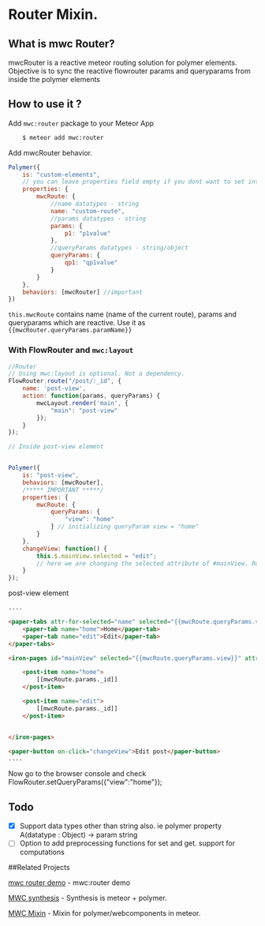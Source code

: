 # Router Mixin.


## What is mwc Router?

mwcRouter is a reactive meteor routing solution for polymer elements. Objective is to sync the reactive flowrouter params and queryparams from inside the polymer elements





## How to use it ?



Add `mwc:router` package to your Meteor App 


```sh
    $ meteor add mwc:router
```
Add mwcRouter behavior.

```js
Polymer({
    is: "custom-elements",
    // you can leave properties field empty if you dont want to set intial values.
    properties: {
        mwcRoute: {
            //name datatypes - string
            name: "custom-route",
            //params datatypes - string
            params: {
                p1: "p1value"
            },
            //queryParams datatypes - string/object
            queryParams: {
                qp1: "qp1value"
            }
        }
    },
    behaviors: [mwcRouter] //important
})
```

`this.mwcRoute` contains name (name of the current route), params and queryparams which are reactive. Use it as
`{{mwcRouter.queryParams.paramName}}`

### With FlowRouter and `mwc:layout`

```js
//Router
// Using mwc:layout is optional. Not a dependency. 
FlowRouter.route("/post/:_id", {
    name: 'post-view',
    action: function(params, queryParams) {
        mwcLayout.render('main', {
            "main": "post-view"
        });
    }
});

// Inside post-view element


Polymer({
    is: "post-view",
    behaviors: [mwcRouter],
    /***** IMPORTANT *****/
    properties: {
        mwcRoute: {
            queryParams: {
                "view": "home"
            } // initializing queryParam view = "home"
        }
    },
    changeView: function() {
        this.$.mainView.selected = "edit"; 
        // here we are changing the selected attribute of #mainView. Router will change accordingly.
    }
});

```

post-view element

```html
....

<paper-tabs attr-for-selected="name" selected="{{mwcRoute.queryParams.view}}">
    <paper-tab name="home">Home</paper-tab>
    <paper-tab name="edit">Edit</paper-tab>
</paper-tabs>

<iron-pages id="mainView" selected="{{mwcRoute.queryParams.view}}" attr-for-selected="name">

    <post-item name="home">
        [[mwcRoute.params._id]]
    </post-item>

    <post-item name="edit">
        [[mwcRoute.params._id]]
    </post-item>


</iron-pages>

<paper-button on-click="changeView">Edit post</paper-button>
....

```

Now go to the browser console and check FlowRouter.setQueryParams({"view":"home"});




## Todo


- [x] Support data types other than string also. ie polymer property A(datatype : Object) -> param string
- [ ] Option to add preprocessing functions for set and get. support for computations

##Related Projects

[mwc router demo](https://github.com/meteorwebcomponents/demo-router) - mwc:router demo

[MWC synthesis](https://github.com/meteorwebcomponents/synthesis) - Synthesis is meteor + polymer.

[MWC Mixin](https://github.com/meteorwebcomponents/mixin) - Mixin for polymer/webcomponents in meteor.




